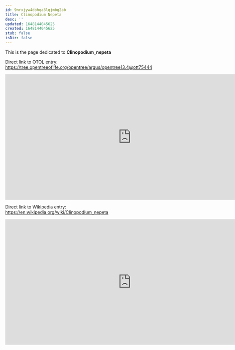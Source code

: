 ```yaml
---
id: 9nrxjyw4dohqa3lqjmbg2ab
title: Clinopodium Nepeta
desc: ''
updated: 1648144045625
created: 1648144045625
stub: false
isDir: false
---
```

This is the page dedicated to **Clinopodium_nepeta**


Direct link to OTOL entry: https://tree.opentreeoflife.org/opentree/argus/opentree13.4@ott75444



<html>
    <body>
    <iframe src="https://tree.opentreeoflife.org/opentree/argus/opentree13.4@ott75444"
    width="800" height="400" frameborder="0" allowfullscreen> </iframe>
    </body>
</html>
    


Direct link to Wikipedia entry: https://en.wikipedia.org/wiki/Clinopodium_nepeta



<html>
    <body>
    <iframe src="https://en.wikipedia.org/wiki/Clinopodium_nepeta"
    width="800" height="400" frameborder="0" allowfullscreen> </iframe>
    </body>
</html>
    
